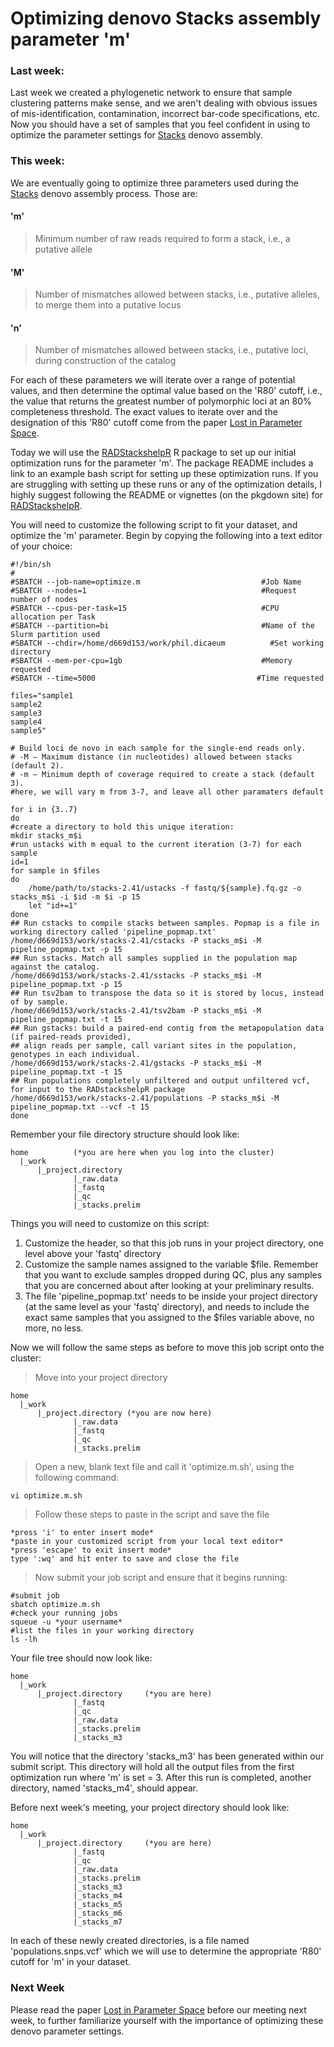 # Optimizing denovo Stacks assembly parameter 'm'
### Last week:
Last week we created a phylogenetic network to ensure that sample clustering patterns make sense, and we aren't dealing with obvious issues of mis-identification, contamination, incorrect bar-code specifications, etc. Now you should have a set of samples that you feel confident in using to optimize the parameter settings for [Stacks](https://catchenlab.life.illinois.edu/stacks/) denovo assembly.

### This week:
We are eventually going to optimize three parameters used during the [Stacks](https://catchenlab.life.illinois.edu/stacks/) denovo assembly process. Those are:

#### 'm'
> Minimum number of raw reads required to form a stack, i.e., a putative allele

#### 'M'
> Number of mismatches allowed between stacks, i.e., putative alleles, to merge them into a putative locus

#### 'n'
> Number of mismatches allowed between stacks, i.e., putative loci, during construction of the catalog

For each of these parameters we will iterate over a range of potential values, and then determine the optimal value based on the 'R80' cutoff, i.e., the value that returns the greatest number of polymorphic loci at an 80% completeness threshold. The exact values to iterate over and the designation of this 'R80' cutoff come from the paper [Lost in Parameter Space](https://besjournals.onlinelibrary.wiley.com/doi/10.1111/2041-210X.12775).

Today we will use the [RADStackshelpR](https://github.com/DevonDeRaad/RADstackshelpR) R package to set up our initial optimization runs for the parameter 'm'. The package README includes a link to an example bash script for setting up these optimization runs. If you are struggling with setting up these runs or any of the optimization details, I highly suggest following the README or vignettes (on the pkgdown site) for [RADStackshelpR](https://github.com/DevonDeRaad/RADstackshelpR).

You will need to customize the following script to fit your dataset, and optimize the 'm' parameter. Begin by copying the following into a text editor of your choice:
```
#!/bin/sh
#
#SBATCH --job-name=optimize.m                           #Job Name
#SBATCH --nodes=1                                       #Request number of nodes
#SBATCH --cpus-per-task=15                              #CPU allocation per Task
#SBATCH --partition=bi                                  #Name of the Slurm partition used
#SBATCH --chdir=/home/d669d153/work/phil.dicaeum    	  #Set working directory
#SBATCH --mem-per-cpu=1gb                               #Memory requested
#SBATCH --time=5000                                    #Time requested

files="sample1
sample2
sample3
sample4
sample5"

# Build loci de novo in each sample for the single-end reads only.
# -M — Maximum distance (in nucleotides) allowed between stacks (default 2).
# -m — Minimum depth of coverage required to create a stack (default 3).
#here, we will vary m from 3-7, and leave all other paramaters default

for i in {3..7}
do
#create a directory to hold this unique iteration:
mkdir stacks_m$i
#run ustacks with m equal to the current iteration (3-7) for each sample
id=1
for sample in $files
do
    /home/path/to/stacks-2.41/ustacks -f fastq/${sample}.fq.gz -o stacks_m$i -i $id -m $i -p 15
    let "id+=1"
done
## Run cstacks to compile stacks between samples. Popmap is a file in working directory called 'pipeline_popmap.txt'
/home/d669d153/work/stacks-2.41/cstacks -P stacks_m$i -M pipeline_popmap.txt -p 15
## Run sstacks. Match all samples supplied in the population map against the catalog.
/home/d669d153/work/stacks-2.41/sstacks -P stacks_m$i -M pipeline_popmap.txt -p 15
## Run tsv2bam to transpose the data so it is stored by locus, instead of by sample.
/home/d669d153/work/stacks-2.41/tsv2bam -P stacks_m$i -M pipeline_popmap.txt -t 15
## Run gstacks: build a paired-end contig from the metapopulation data (if paired-reads provided),
## align reads per sample, call variant sites in the population, genotypes in each individual.
/home/d669d153/work/stacks-2.41/gstacks -P stacks_m$i -M pipeline_popmap.txt -t 15
## Run populations completely unfiltered and output unfiltered vcf, for input to the RADstackshelpR package
/home/d669d153/work/stacks-2.41/populations -P stacks_m$i -M pipeline_popmap.txt --vcf -t 15
done
```

Remember your file directory structure should look like:
```
home          (*you are here when you log into the cluster)
  |_work
      |_project.directory
              |_raw.data
              |_fastq
              |_qc
              |_stacks.prelim
```

Things you will need to customize on this script:
1. Customize the header, so that this job runs in your project directory, one level above your 'fastq' directory
2. Customize the sample names assigned to the variable $file. Remember that you want to exclude samples dropped during QC, plus any samples that you are concerned about after looking at your preliminary results.
3. The file 'pipeline_popmap.txt' needs to be inside your project directory (at the same level as your 'fastq' directory), and needs to include the exact same samples that you assigned to the $files variable above, no more, no less.

Now we will follow the same steps as before to move this job script onto the cluster:
> Move into your project directory
```
home
  |_work
      |_project.directory (*you are now here)
              |_raw.data
              |_fastq
              |_qc
              |_stacks.prelim
```

> Open a new, blank text file and call it 'optimize.m.sh', using the following command:
```
vi optimize.m.sh
```

> Follow these steps to paste in the script and save the file
```
*press 'i' to enter insert mode*
*paste in your customized script from your local text editor*
*press 'escape' to exit insert mode*
type ':wq' and hit enter to save and close the file
```

> Now submit your job script and ensure that it begins running:
```
#submit job
sbatch optimize.m.sh
#check your running jobs
squeue -u *your username*
#list the files in your working directory
ls -lh
```

Your file tree should now look like:
```
home  
  |_work
      |_project.directory     (*you are here)
              |_fastq
              |_qc
              |_raw.data
              |_stacks.prelim
              |_stacks_m3
```

You will notice that the directory 'stacks_m3' has been generated within our submit script. This directory will hold all the output files from the first optimization run where 'm' is set = 3. After this run is completed, another directory, named 'stacks_m4', should appear.

Before next week's meeting, your project directory should look like:
```
home  
  |_work
      |_project.directory     (*you are here)
              |_fastq
              |_qc
              |_raw.data
              |_stacks.prelim
              |_stacks_m3
              |_stacks_m4
              |_stacks_m5
              |_stacks_m6
              |_stacks_m7
```
In each of these newly created directories, is a file named 'populations.snps.vcf' which we will use to determine the appropriate 'R80' cutoff for 'm' in your dataset.

### Next Week
Please read the paper [Lost in Parameter Space](https://besjournals.onlinelibrary.wiley.com/doi/10.1111/2041-210X.12775) before our meeting next week, to further familiarize yourself with the importance of optimizing these denovo parameter settings.

